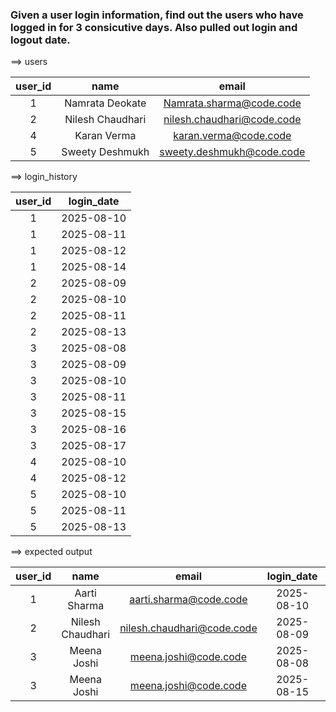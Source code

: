 ### Given a user login information, find out the users who have logged in for 3 consicutive days. Also pulled out login and logout date.


==> users

| user_id   |       name       |       email                     |
|:---------:|:----------------:|:-------------------------------:|
|     1     | Namrata Deokate  | Namrata.sharma@code.code          |
|     2     | Nilesh Chaudhari | nilesh.chaudhari@code.code      |
|     4     | Karan Verma      | karan.verma@code.code           |
|     5     | Sweety Deshmukh    | sweety.deshmukh@code.code         |


==> login_history

| user_id  | login_date  |
|:--------:|:----------: |
|     1    |  2025-08-10 |
|     1    |  2025-08-11 |
|     1    |  2025-08-12 |
|     1    |  2025-08-14 |
|     2    |  2025-08-09 |
|     2    |  2025-08-10 |
|     2    |  2025-08-11 |
|     2    |  2025-08-13 |
|     3    |  2025-08-08 |
|     3    |  2025-08-09 |
|     3    |  2025-08-10 |
|     3    |  2025-08-11 |
|     3    |  2025-08-15 |
|     3    |  2025-08-16 |
|     3    |  2025-08-17 |
|     4    |  2025-08-10 |
|     4    |  2025-08-12 |
|     5    |  2025-08-10 |
|     5    |  2025-08-11 |
|     5    |  2025-08-13 |


==> expected output

| user_id   | name             |         email              | login_date  | logout_date |
|:---------:|:----------------:|:--------------------------:|:-----------:|:-----------:|
|     1     | Aarti Sharma     | aarti.sharma@code.code     |  2025-08-10 |  2025-08-12 |
|     2     | Nilesh Chaudhari | nilesh.chaudhari@code.code |  2025-08-09 |  2025-08-11 |
|     3     | Meena Joshi      | meena.joshi@code.code      |  2025-08-08 |  2025-08-11 |
|     3     | Meena Joshi      | meena.joshi@code.code      |  2025-08-15 |  2025-08-17 |
